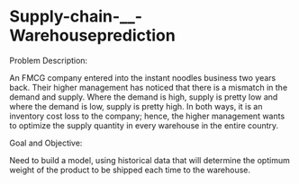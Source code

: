 # Supply-chain-__-Warehouseprediction

Problem Description:

An FMCG company entered into the instant noodles business two years back. Their higher management has noticed that there is a mismatch in the demand and supply. Where the demand is high, supply is pretty low and where the demand is low, supply is pretty high. In both ways, it is an inventory cost loss to the company; hence, the higher management wants to optimize the supply quantity in every warehouse in the entire country.

Goal and Objective:

Need to build a model, using historical data that will determine the optimum weight of the product to be shipped each time to the warehouse.
